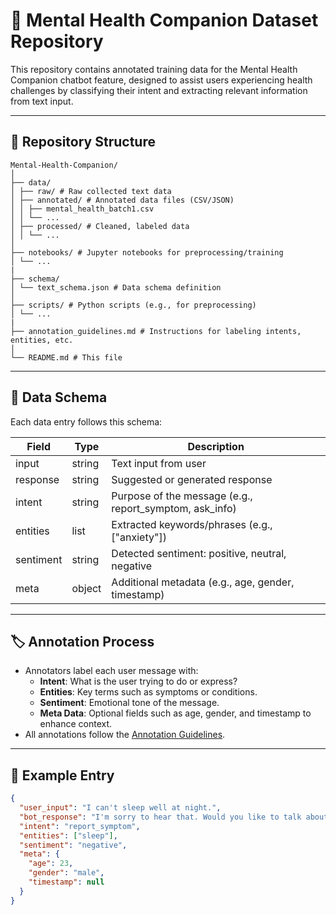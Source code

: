 # 🧠 Mental Health Companion Dataset Repository

This repository contains annotated training data for the Mental Health Companion chatbot feature, designed to assist users experiencing health challenges by classifying their intent and extracting relevant information from text input.

---

## 📁 Repository Structure
```
Mental-Health-Companion/
│
├── data/
│ ├── raw/ # Raw collected text data
│ ├── annotated/ # Annotated data files (CSV/JSON)
│ │ ├── mental_health_batch1.csv
│ │ └── ...
│ ├── processed/ # Cleaned, labeled data
│ │ └── ...
│
├── notebooks/ # Jupyter notebooks for preprocessing/training
│ └── ...
|
├── schema/
│ └── text_schema.json # Data schema definition
│
├── scripts/ # Python scripts (e.g., for preprocessing)
│ └── ...
|
├── annotation_guidelines.md # Instructions for labeling intents, entities, etc.
│
└── README.md # This file
```
---

## 🧾 Data Schema

Each data entry follows this schema:

| Field         | Type     | Description                                 |
|---------------|----------|---------------------------------------------|
| input         | string   | Text input from user                        |
| response      | string   | Suggested or generated response             |
| intent        | string   | Purpose of the message (e.g., report_symptom, ask_info) |
| entities      | list     | Extracted keywords/phrases (e.g., ["anxiety"]) |
| sentiment     | string   | Detected sentiment: positive, neutral, negative |
| meta          | object   | Additional metadata (e.g., age, gender, timestamp) |

---

## 🏷️ Annotation Process

- Annotators label each user message with:
  - **Intent**: What is the user trying to do or express?
  - **Entities**: Key terms such as symptoms or conditions.
  - **Sentiment**: Emotional tone of the message.
  - **Meta Data**: Optional fields such as age, gender, and timestamp to enhance context.
- All annotations follow the [Annotation Guidelines](annotation/annotation_guidelines.md).

---

## 🧪 Example Entry

```json
{
  "user_input": "I can't sleep well at night.",
  "bot_response": "I'm sorry to hear that. Would you like to talk about your sleep habits?",
  "intent": "report_symptom",
  "entities": ["sleep"],
  "sentiment": "negative",
  "meta": {
    "age": 23,
    "gender": "male",
    "timestamp": null
  }
}
